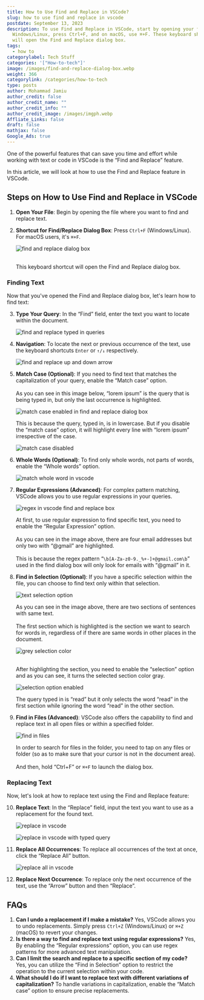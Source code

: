 ```yaml
---
title: How to Use Find and Replace in VSCode?
slug: how to use find and replace in vscode
postdate: September 13, 2023
description: To use Find and Replace in VSCode, start by opening your file. On
  Windows/Linux, press Ctrl+F, and on macOS, use ⌘+F. These keyboard shortcuts
  will open the Find and Replace dialog box.
tags:
  - how to
categorylabel: Tech Stuff
categories: '["How-to-tech"]'
image: /images/find-and-replace-dialog-box.webp
weight: 366
categorylink: /categories/how-to-tech
type: posts
author: Mohammad Jamiu
author_credit: false
author_credit_name: ""
author_credit_info: ""
author_credit_image: /images/imgph.webp
Affliate_Links: false
draft: false
mathjax: false
Google_Ads: true
---
```

One of the powerful features that can save you time and effort while working with text or code in VSCode is the “Find and Replace” feature. 

In this article, we will look at how to use the Find and Replace feature in VSCode.

## **Steps on How to Use Find and Replace in VSCode**

1. **Open Your File**: Begin by opening the file where you want to find and replace text.
2. **Shortcut for Find/Replace Dialog Box**: Press `Ctrl+F` (Windows/Linux). For macOS users, it's `⌘+F`.

   ![find and replace dialog box](/images/find-and-replace-dialog-box.webp "find and replace dialog box")

    \
   This keyboard shortcut will open the Find and Replace dialog box.

### **Finding Text**

Now that you've opened the Find and Replace dialog box, let's learn how to find text:

3. **Type Your Query**: In the “Find” field, enter the text you want to locate within the document.

   ![find and replace typed in queries](/images/find-and-replace-one.webp "find and replace typed in queries")
4. **Navigation**: To locate the next or previous occurrence of the text, use the keyboard shortcuts `Enter` or `↑/↓` respectively.

   ![find and replace up and down arrow](/images/using-the-down-arow-two.webp "find and replace up and down arrow")
5. **Match Case (Optional)**: If you need to find text that matches the capitalization of your query, enable the “Match case” option.\
   \
   As you can see in this image below, “lorem ipsum” is the query that is being typed in, but only the last occurrence is highlighted.

   ![match case enabled in find and replace dialog box](/images/matched-case.webp "match case enabled in find and replace dialog box")

   This is because the query, typed in, is in lowercase. But if you disable the “match case” option, it will highlight every line with “lorem ipsum” irrespective of the case.

   ![match case disabled](/images/matched-case-disabled.webp "match case disabled")
6. **Whole Words (Optional)**: To find only whole words, not parts of words, enable the “Whole words” option.

   ![match whole word in vscode](/images/match-whole-word-vscode.webp "match whole word in vscode")
7. **Regular Expressions (Advanced)**: For complex pattern matching, VSCode allows you to use regular expressions in your queries.

   ![regex in vscode find and replace box](/images/regex-vscode.webp "regex in vscode find and replace box")

   At first, to use regular expression to find specific text, you need to enable the “Regular Expression” option.\
   \
   As you can see in the image above, there are four email addresses but only two with “@gmail” are highlighted.\
   \
   This is because the regex pattern “`\b[A-Za-z0-9._%+-]+@gmail.com\b`” used in the find dialog box will only look for emails with “@gmail” in it.
8. **Find in Selection (Optional)**: If you have a specific selection within the file, you can choose to find text only within that selection.

   ![text selection option](/images/text-selection-in-find-vscode.webp "text selection option")

   As you can see in the image above, there are two sections of sentences with same text.\
   \
   The first section which is highlighted is the section we want to search for words in, regardless of if there are same words in other places in the document.

   ![grey selection color](/images/grey-selection-enabled.webp "grey selection color")

   \
   After highlighting the section, you need to enable the “selection” option and as you can see, it turns the selected section color gray.

   ![selection option enabled](/images/highlight-only-selection.webp "selection option enabled")

   The query typed in is “read” but it only selects the word “read” in the first section while ignoring the word “read” in the other section.
9. **Find in Files (Advanced)**: VSCode also offers the capability to find and replace text in all open files or within a specified folder.

   ![find in files](/images/find-in-file.webp "find in files")

   In order to search for files in the folder, you need to tap on any files or folder (so as to make sure that your cursor is not in the document area).\
   \
   And then, hold “Ctrl+F” or `⌘+F` to launch the dialog box.

### **Replacing Text**

Now, let's look at how to replace text using the Find and Replace feature:

10. **Replace Text**: In the “Replace” field, input the text you want to use as a replacement for the found text.

    ![replace in vscode](/images/replace-in-vscode.webp "replace in vscode")

    ![replace in vscode with typed query](/images/replace-first-occurence.webp "replace in vscode with typed query")
11. **Replace All Occurrences**: To replace all occurrences of the text at once, click the “Replace All” button.

    ![replace all in vscode](/images/replace-occurence-part-two.webp "replace all in vscode")
12. **Replace Next Occurrence**: To replace only the next occurrence of the text, use the “Arrow” button and then “Replace”.

## **FAQs**

1. **Can I undo a replacement if I make a mistake?** Yes, VSCode allows you to undo replacements. Simply press `Ctrl+Z` (Windows/Linux) or `⌘+Z` (macOS) to revert your changes.
2. **Is there a way to find and replace text using regular expressions?** Yes, By enabling the “Regular expressions” option, you can use regex patterns for more advanced text manipulation.
3. **Can I limit the search and replace to a specific section of my code?** Yes, you can utilize the “Find in Selection” option to restrict the operation to the current selection within your code.
4. **What should I do if I want to replace text with different variations of capitalization?** To handle variations in capitalization, enable the “Match case” option to ensure precise replacements.